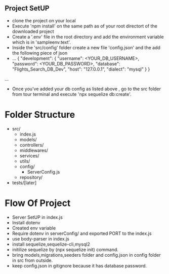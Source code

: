 ## Project SetUP

- clone the project on your local
- Execute 'npm install' on the same path as of your root directort of the downloaded project
- Create a '.env' file in the root directory and add the environment variable which is in 'sampleenv.text'.
- Inside the 'src/config' folder create a new file 'config.json' and the add the following piece of json
- ...
  {
  "development": {
  "username": <YOUR_DB_USERNAME>,
  "password": <YOUR_DB_PASSWORD>,
  "database": "Flights_Search_DB_Dev",
  "host": "127.0.0.1",
  "dialect": "mysql"
  }
  }

...

- Once you've added your db config as listed above , go to the src folder from tour terminal and
  execute 'npx sequelize db:create'.

# Folder Structure

- src/
  - index.js
  - models/
  - controllers/
  - middlewares/
  - services/
  - utils/
  - config/
    - ServerConfig.js
  - repository/
- tests/[later]

# Flow Of Project

- Server SetUP in index.js
- Install dotenv
- Created env variable
- Require dotenv in serverConfig/ and exported PORT to the index.js
- use body-parser in index.js
- install sequelize,sequelize-cli,mysql2
- initilize sequelize by (npx sequelize init) command.
- bring models,migrations,seeders folder and config.json in config folder in src from outside.
- keep config.json in gitignore because it has database password.
